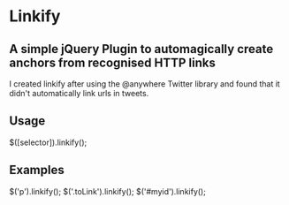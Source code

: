 Linkify
=======

A simple jQuery Plugin to automagically create anchors from recognised HTTP links
---------------------------------------------------------------------------------

I created linkify after using the @anywhere Twitter library and found that it didn't automatically link urls in tweets.

Usage
-----

$([selector]).linkify();

Examples
--------

$('p').linkify();
$('.toLink').linkify();
$('#myid').linkify();

